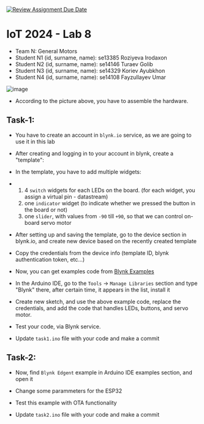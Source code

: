 [![Review Assignment Due Date](https://classroom.github.com/assets/deadline-readme-button-22041afd0340ce965d47ae6ef1cefeee28c7c493a6346c4f15d667ab976d596c.svg)](https://classroom.github.com/a/zwbwvhFk)
# IoT 2024 - Lab 8

* Team N: General Motors
* Student N1 (id, surname, name): se13385 Roziyeva Irodaxon
* Student N2 (id, surname, name): se14146 Turaev Golib
* Student N3 (id, surname, name): se14329 Koriev Ayubkhon
* Student N4 (id, surname, name): se14108 Fayzullayev Umar

![image](https://github.com/user-attachments/assets/289ba734-3c1b-4724-85f6-130862a8d71d)


* According to the picture above, you have to assemble the hardware.


## Task-1:

* You have to create an account in `blynk.io` service, as we are going to use it in this lab
* After creating and logging in to your account in blynk, create a "template":
* In the template, you have to add multiple widgets:
*   1) 4 `switch` widgets for each LEDs on the board. (for each widget, you assign a virtual pin - datastream)
    2) one `indicator` widget (to indicate whether we pressed the button in the board or not)
    3) one `slider`, with values from `-90` till `+90`, so that we can control on-board servo motor

* After setting up and saving the template, go to the device section in blynk.io, and create new device based on the recently created template
* Copy the credentials from the device info (template ID, blynk authentication token, etc...)

* Now, you can get examples code from [Blynk Examples](https://examples.blynk.cc/)

* In the Arduino IDE, go to the `Tools` -> `Manage Libraries` section and type "Blynk" there, after certain time, it appears in the list, install it
* Create new sketch, and use the above example code, replace the credentials, and add the code that handles LEDs, buttons, and servo motor.
* Test your code, via Blynk service.

* Update `task1.ino` file with your code and make a commit


## Task-2:

* Now, find `Blynk Edgent` example in Arduino IDE examples section, and open it
* Change some parammeters for the ESP32
* Test this example with OTA functionality

* Update `task2.ino` file with your code and make a commit
